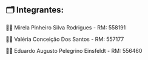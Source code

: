 ## 🗂️ Integrantes: 

💁‍♀️ Mirela Pinheiro Silva Rodrigues - RM: 558191

💁‍♀️ Valéria Conceição Dos Santos - RM: 557177

💁‍♀️ Eduardo Augusto Pelegrino Einsfeldt - RM: 556460
